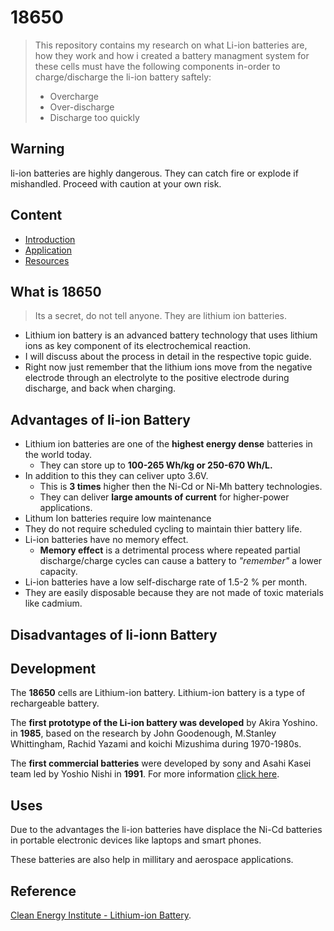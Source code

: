 # 18650
>This repository contains my research on what Li-ion batteries are, how they work and how i created a battery managment system for these cells must have the following components in-order to charge/discharge the li-ion battery saftely:
>* Overcharge
>* Over-discharge
>* Discharge too quickly

## Warning
li-ion batteries are highly dangerous. They can catch fire or explode if mishandled. Proceed with caution at your own risk.

## Content
* [Introduction](Intro/main.md)
* [Application](Application/main.md)
* [Resources](Resource/main.md)

## What is 18650
>Its a secret, do not tell anyone. They are lithium ion batteries.
- Lithium ion battery is an advanced battery technology that uses lithium ions as key component of its electrochemical reaction.
- I will discuss about the process in detail in the respective topic guide.
- Right now just remember that the lithium ions move from the negative electrode through an electrolyte to the positive electrode during discharge, and back when charging.

## Advantages of li-ion Battery
* Lithium ion batteries are one of the **highest energy dense** batteries in the world today.
    * They can store up to **100-265 Wh/kg or 250-670 Wh/L.**
* In addition to this they can celiver upto 3.6V.
    * This is **3 times** higher then the Ni-Cd or Ni-Mh battery technologies.
    * They can deliver **large amounts of current** for higher-power applications.
* Lithum Ion batteries require low maintenance
* They do not require scheduled cycling to maintain thier battery life.
* Li-ion batteries have no memory effect.
    * **Memory effect** is a detrimental process where repeated partial discharge/charge cycles can cause a battery to _"remember"_ a lower capacity.
* Li-ion batteries have a low self-discharge rate of 1.5-2 % per month.
* They are easily disposable because they are not made of toxic materials like cadmium.

## Disadvantages of li-ionn Battery

## Development
 
The **18650** cells are Lithium-ion battery.
Lithium-ion battery is a type of rechargeable battery.
 
The **first prototype of the Li-ion battery was developed** by Akira Yoshino. in **1985**, based on the research by John Goodenough, M.Stanley Whittingham, Rachid Yazami and koichi Mizushima during 1970-1980s.
 
The **first commercial batteries** were developed by sony and Asahi Kasei team led by Yoshio Nishi in **1991**.
For more information [click here](https://en.wikipedia.org/wiki/Lithium-ion_battery#Further_reading).

## Uses
Due to the advantages the li-ion batteries have displace the Ni-Cd batteries in portable electronic devices like laptops and smart phones.

These batteries are also help in millitary and aerospace applications.

## Reference
[Clean Energy Institute - Lithium-ion Battery](https://www.cei.washington.edu/education/science-of-solar/battery-technology/).
